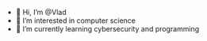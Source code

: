 - 👋 Hi, I’m @Vlad
- 👀 I’m interested in computer science
- 🌱 I’m currently learning cybersecurity and programming


<!---
Vladushca/Vladushca is a ✨ special ✨ repository because its `README.md` (this file) appears on your GitHub profile.
You can click the Preview link to take a look at your changes.
--->
